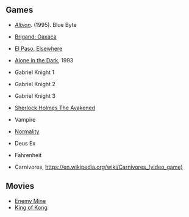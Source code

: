 
## Games

- [*Albion*](https://en.wikipedia.org/wiki/Albion_(video_game)). (1995). Blue Byte
- [Brigand: Oaxaca](https://store.steampowered.com/app/652410/Brigand_Oaxaca/)
- [El Paso, Elsewhere](https://store.steampowered.com/app/1546310/El_Paso_Elsewhere/)
- [Alone in the Dark](https://store.steampowered.com/app/548090/Alone_in_the_Dark_1/), 1993
- Gabriel Knight 1
- Gabriel Knight 2
- Gabriel Knight 3
- [Sherlock Holmes The Avakened](https://store.steampowered.com/app/1949030/Sherlock_Holmes_The_Awakened/)
- Vampire
- [Normality](Normality)
- Deus Ex
- Fahrenheit

- Carnivores, https://en.wikipedia.org/wiki/Carnivores_(video_game)


## Movies

- [Enemy Mine](https://www.csfd.cz/film/7225-muj-nepritel/prehled/)
- [King of Kong](https://www.imdb.com/title/tt0923752/)
